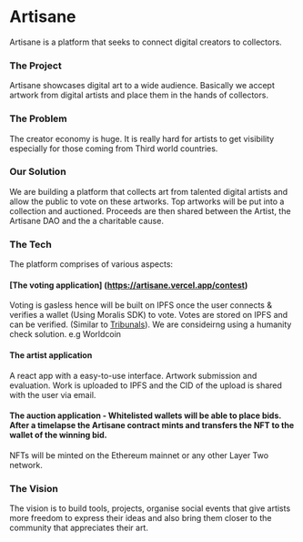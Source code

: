 # Artisane

Artisane is a platform that seeks to connect digital creators to collectors.

### The Project
Artisane showcases digital art to a wide audience. Basically we accept artwork from digital artists and place them in the hands of collectors.

### The Problem 
The creator economy is huge. It is really hard for artists to get visibility especially for those coming from Third world countries. 

### Our Solution
We are building a platform that collects art from talented digital artists and allow the public to vote on these artworks. Top artworks will be put into a collection and auctioned. Proceeds are then shared between the Artist, the Artisane DAO and the a charitable cause.
 
### The Tech 

The platform comprises of various aspects:

#### [The voting application] (https://artisane.vercel.app/contest)
Voting is gasless hence will be built on IPFS once the user connects & verifies a wallet (Using Moralis SDK) to vote. 
Votes are stored on IPFS and can be verified. (Similar to [Tribunals](https://github.com/Xavier-Charles/tribunal)). We are consideirng using a humanity check solution. e.g Worldcoin

#### The artist application
A react app with a easy-to-use interface. Artwork submission and evaluation. Work is uploaded to IPFS and the CID of the upload is shared with the user via email.

#### The auction application - Whitelisted wallets will be able to place bids. After a timelapse the Artisane contract mints and transfers the NFT to the wallet of the winning bid.


NFTs will be minted on the Ethereum mainnet or any other Layer Two network.


### The Vision 

The vision is to build tools, projects, organise social events that give artists more freedom to express their ideas and also bring them closer to the community that appreciates their art. 
